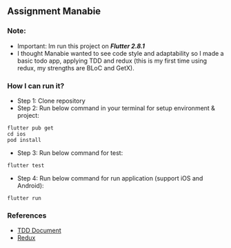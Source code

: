 ## Assignment Manabie

### Note:
- Important: Im run this project on ***Flutter 2.8.1***
- I thought Manabie wanted to see code style and adaptability so I made a basic todo app, applying TDD and redux (this is my first time using redux, my strengths are BLoC and GetX).

### How I can run it?
- Step 1: Clone repository
- Step 2: Run below command in your terminal for setup environment & project:
```terminal
flutter pub get
cd ios
pod install
```
- Step 3: Run below command for test:
```terminal
flutter test
```

- Step 4: Run below command for run application (support iOS and Android):
```terminal
flutter run
```

### References

- [TDD Document](https://resocoder.com/flutter-clean-architecture-tdd/)
- [Redux](https://pub.dev/packages/flutter_redux)

